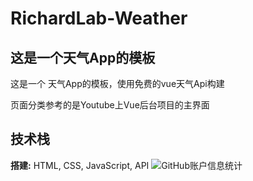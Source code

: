 # RichardLab-Weather
## 这是一个天气App的模板 
这是一个 天气App的模板，使用免费的vue天气Api构建

页面分类参考的是Youtube上Vue后台项目的主界面
## 技术栈

**搭建:** HTML, CSS, JavaScript, API
![GitHub账户信息统计](https://github-stats.ubrong.com/api?username=Richard233n&show_icons=true&theme=tokyonight)

